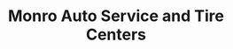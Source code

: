 ---
title: "Monro Auto Service and Tire Centers"
url: /rochester/monro-auto-service-and-tire-centers/
shop: car repair
---